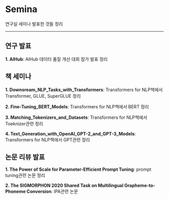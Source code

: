 # Semina
연구실 세미나 발표한 것들 정리

---
## 연구 발표
**1. AIHub**: AIHub 데이터 품질 개선 대회 참가 발표 정리

## 책 세미나
**1. Downsream_NLP_Tasks_with_Transformers**: Transformers for NLP책에서 Transformer, GLUE, SuperGLUE 정리

**2. Fine-Tuning_BERT_Models**: Transformers for NLP책에서 BERT 정리

**3. Matching_Tokenizers_and_Datasets**: Transformers for NLP책에서 Toeknizer관련 정리

**4. Text_Generation_with_OpenAI_GPT-2_and_GPT-3_Models**: Transformers for NLP책에서 GPT관련 정리

## 논문 리뷰 발표
**1. The Power of Scale for Parameter-Efficient Prompt Tuning**: prompt tuning관련 논문 정리

**2. The SIGMORPHON 2020 Shared Task on Multilingual Grapheme-to-Phoneme Conversion**: IPA관련 논문  
